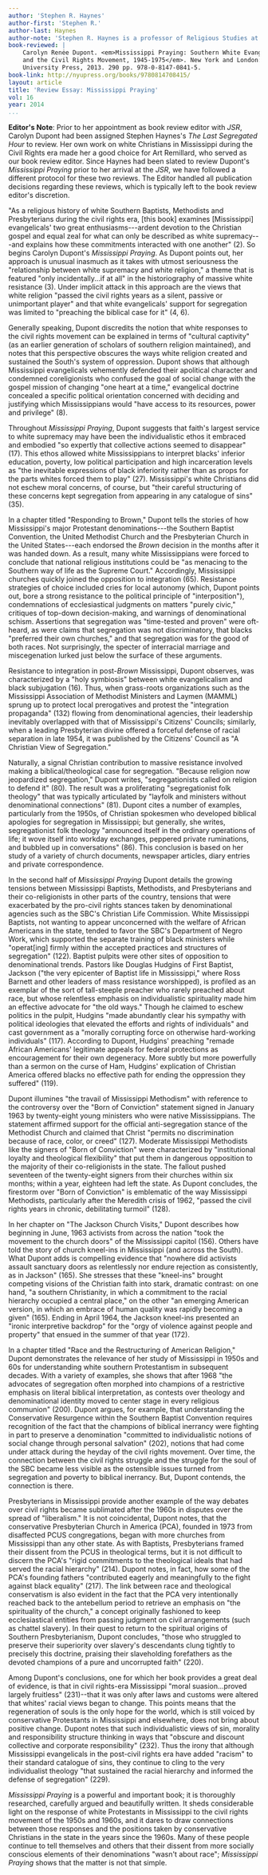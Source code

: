 ```yaml
---
author: 'Stephen R. Haynes'
author-first: 'Stephen R.'
author-last: Haynes
author-note: 'Stephen R. Haynes is a professor of Religious Studies at Rhodes College.'
book-reviewed: |
    Carolyn Renėe Dupont. <em>Mississippi Praying: Southern White Evangelicals
    and the Civil Rights Movement, 1945-1975</em>. New York and London: New York
    University Press, 2013. 290 pp. 978-0-8147-0841-5.
book-link: http://nyupress.org/books/9780814708415/
layout: article
title: 'Review Essay: Mississippi Praying'
vol: 16
year: 2014
...
```


**Editor's Note**: Prior to her appointment as book review editor with
*JSR*, Carolyn Dupont had been assigned Stephen Haynes's *The Last
Segregated Hour* to review. Her own work on white Christians in
Mississippi during the Civil Rights era made her a good choice for Art
Remillard, who served as our book review editor. Since Haynes had been
slated to review Dupont's *Mississippi Praying* prior to her arrival at
the *JSR*, we have followed a different protocol for these two reviews.
The Editor handled all publication decisions regarding these reviews,
which is typically left to the book review editor's discretion.



"As a religious history of white Southern Baptists, Methodists and
Presbyterians during the civil rights era, [this book] examines
[Mississippi] evangelicals' two great enthusiasms---ardent devotion to
the Christian gospel and equal zeal for what can only be described as
white supremacy---and explains how these commitments interacted with one
another" (2). So begins Carolyn Dupont's *Mississippi Praying*. As
Dupont points out, her approach is unusual inasmuch as it takes with
utmost seriousness the "relationship between white supremacy and white
religion," a theme that is featured "only incidentally...if at all" in
the historiography of massive white resistance (3). Under implicit
attack in this approach are the views that white religion "passed the
civil rights years as a silent, passive or unimportant player" and that
white evangelicals' support for segregation was limited to "preaching
the biblical case for it" (4, 6).

Generally speaking, Dupont discredits the notion that white responses to
the civil rights movement can be explained in terms of "cultural
captivity" (as an earlier generation of scholars of southern religion
maintained), and notes that this perspective obscures the ways white
religion created and sustained the South's system of oppression. Dupont
shows that although Mississippi evangelicals vehemently defended their
apolitical character and condemned coreligionists who confused the goal
of social change with the gospel mission of changing "one heart at a
time," evangelical doctrine concealed a specific political orientation
concerned with deciding and justifying which Mississippians would "have
access to its resources, power and privilege" (8).

Throughout *Mississippi Praying*, Dupont suggests that faith's largest
service to white supremacy may have been the individualistic ethos it
embraced and embodied "so expertly that collective actions seemed to
disappear" (17). This ethos allowed white Mississippians to interpret
blacks' inferior education, poverty, low political participation and
high incarceration levels as "the inevitable expressions of black
inferiority rather than as props for the parts whites forced them to
play" (27). Mississippi's white Christians did not eschew moral
concerns, of course, but "their careful structuring of these concerns
kept segregation from appearing in any catalogue of sins" (35).

In a chapter titled "Responding to Brown," Dupont tells the stories of
how Mississippi's major Protestant denominations---the Southern Baptist
Convention, the United Methodist Church and the Presbyterian Church in
the United States---each endorsed the *Brown* decision in the months
after it was handed down. As a result, many white Mississippians were
forced to conclude that national religious institutions could be "as
menacing to the Southern way of life as the Supreme Court." Accordingly,
Mississippi churches quickly joined the opposition to integration (65).
Resistance strategies of choice included cries for local autonomy
(which, Dupont points out, bore a strong resistance to the political
principle of "interposition"), condemnations of ecclesiastical judgments
on matters "purely civic," critiques of top-down decision-making, and
warnings of denominational schism. Assertions that segregation was
"time-tested and proven" were oft-heard, as were claims that segregation
was not discriminatory, that blacks "preferred their own churches," and
that segregation was for the good of both races. Not surprisingly, the
specter of interracial marriage and miscegenation lurked just below the
surface of these arguments.

Resistance to integration in post-*Brown* Mississippi, Dupont observes,
was characterized by a "holy symbiosis" between white evangelicalism and
black subjugation (16). Thus, when grass-roots organizations such as the
Mississippi Association of Methodist Ministers and Laymen (MAMML) sprung
up to protect local prerogatives and protest the "integration
propaganda" (132) flowing from denominational agencies, their leadership
inevitably overlapped with that of Mississippi's Citizens' Councils;
similarly, when a leading Presbyterian divine offered a forceful defense
of racial separation in late 1954, it was published by the Citizens'
Council as "A Christian View of Segregation."

Naturally, a signal Christian contribution to massive resistance
involved making a biblical/theological case for segregation. "Because
religion now jeopardized segregation," Dupont writes, "segregationists
called on religion to defend it" (80). The result was a proliferating
"segregationist folk theology" that was typically articulated by
"layfolk and ministers without denominational connections" (81). Dupont
cites a number of examples, particularly from the 1950s, of Christian
spokesmen who developed biblical apologies for segregation in
Mississippi; but generally, she writes, segregationist folk theology
"announced itself in the ordinary operations of life; it wove itself
into workday exchanges, peppered private ruminations, and bubbled up in
conversations" (86). This conclusion is based on her study of a variety
of church documents, newspaper articles, diary entries and private
correspondence.

In the second half of *Mississippi Praying* Dupont details the growing
tensions between Mississippi Baptists, Methodists, and Presbyterians and
their co-religionists in other parts of the country, tensions that were
exacerbated by the pro-civil rights stances taken by denominational
agencies such as the SBC's Christian Life Commission. White Mississippi
Baptists, not wanting to appear unconcerned with the welfare of African
Americans in the state, tended to favor the SBC's Department of Negro
Work, which supported the separate training of black ministers while
"operat[ing] firmly within the accepted practices and structures of
segregation" (122). Baptist pulpits were other sites of opposition to
denominational trends. Pastors like Douglas Hudgins of First Baptist,
Jackson ("the very epicenter of Baptist life in Mississippi," where Ross
Barnett and other leaders of mass resistance worshipped), is profiled as
an exemplar of the sort of tall-steeple preacher who rarely preached
about race, but whose relentless emphasis on individualistic
spirituality made him an effective advocate for "the old ways." Though
he claimed to eschew politics in the pulpit, Hudgins "made abundantly
clear his sympathy with political ideologies that elevated the efforts
and rights of individuals" and cast government as a "morally corrupting
force on otherwise hard-working individuals" (117). According to Dupont,
Hudgins' preaching "remade African Americans' legitimate appeals for
federal protections as encouragement for their own degeneracy. More
subtly but more powerfully than a sermon on the curse of Ham, Hudgins'
explication of Christian America offered blacks no effective path for
ending the oppression they suffered" (119).

Dupont illumines "the travail of Mississippi Methodism" with reference
to the controversy over the "Born of Conviction" statement signed in
January 1963 by twenty-eight young ministers who were native
Mississippians. The statement affirmed support for the official
anti-segregation stance of the Methodist Church and claimed that Christ
"permits no discrimination because of race, color, or creed" (127).
Moderate Mississippi Methodists like the signers of "Born of Conviction"
were characterized by "institutional loyalty and theological
flexibility" that put them in dangerous opposition to the majority of
their co-religionists in the state. The fallout pushed seventeen of the
twenty-eight signers from their churches within six months; within a
year, eighteen had left the state. As Dupont concludes, the firestorm
over "Born of Conviction" is emblematic of the way Mississippi
Methodists, particularly after the Meredith crisis of 1962, "passed the
civil rights years in chronic, debilitating turmoil" (128).

In her chapter on "The Jackson Church Visits," Dupont describes how
beginning in June, 1963 activists from across the nation "took the
movement to the church doors" of the Mississippi capitol (156). Others
have told the story of church kneel-ins in Mississippi (and across the
South). What Dupont adds is compelling evidence that "nowhere did
activists assault sanctuary doors as relentlessly nor endure rejection
as consistently, as in Jackson" (165). She stresses that these
"kneel-ins" brought competing visions of the Christian faith into stark,
dramatic contrast: on one hand, "a southern Christianity, in which a
commitment to the racial hierarchy occupied a central place," on the
other "an emerging American version, in which an embrace of human
quality was rapidly becoming a given" (165). Ending in April 1964, the
Jackson kneel-ins presented an "ironic interpretive backdrop" for the
"orgy of violence against people and property" that ensued in the summer
of that year (172).

In a chapter titled "Race and the Restructuring of American Religion,"
Dupont demonstrates the relevance of her study of Mississippi in 1950s
and 60s for understanding white southern Protestantism in subsequent
decades. With a variety of examples, she shows that after 1968 "the
advocates of segregation often morphed into champions of a restrictive
emphasis on literal biblical interpretation, as contests over theology
and denominational identity moved to center stage in every religious
communion" (200). Dupont argues, for example, that understanding the
Conservative Resurgence within the Southern Baptist Convention requires
recognition of the fact that the champions of biblical inerrancy were
fighting in part to preserve a denomination "committed to
individualistic notions of social change through personal salvation"
(202), notions that had come under attack during the heyday of the civil
rights movement. Over time, the connection between the civil rights
struggle and the struggle for the soul of the SBC became less visible as
the ostensible issues turned from segregation and poverty to biblical
inerrancy. But, Dupont contends, the connection is there.

Presbyterians in Mississippi provide another example of the way debates
over civil rights became sublimated after the 1960s in disputes over the
spread of "liberalism." It is not coincidental, Dupont notes, that the
conservative Presbyterian Church in America (PCA), founded in 1973 from
disaffected PCUS congregations, began with more churches from
Mississippi than any other state. As with Baptists, Presbyterians framed
their dissent from the PCUS in theological terms, but it is not
difficult to discern the PCA's "rigid commitments to the theological
ideals that had served the racial hierarchy" (214). Dupont notes, in
fact, how some of the PCA's founding fathers "contributed eagerly and
meaningfully to the fight against black equality" (217). The link
between race and theological conservatism is also evident in the fact
that the PCA very intentionally reached back to the antebellum period to
retrieve an emphasis on "the spirituality of the church," a concept
originally fashioned to keep ecclesiastical entities from passing
judgment on civil arrangements (such as chattel slavery). In their quest
to return to the spiritual origins of Southern Presbyterianism, Dupont
concludes, "those who struggled to preserve their superiority over
slavery's descendants clung tightly to precisely this doctrine, praising
their slaveholding forefathers as the devoted champions of a pure and
uncorrupted faith" (220).

Among Dupont's conclusions, one for which her book provides a great deal
of evidence, is that in civil rights-era Mississippi "moral
suasion...proved largely fruitless" (231)--that it was only after laws
and customs were altered that whites' racial views began to change. This
points means that the regeneration of souls is the only hope for the
world, which is still voiced by conservative Protestants in Mississippi
and elsewhere, does not bring about positive change. Dupont notes that
such individualistic views of sin, morality and responsibility structure
thinking in ways that "obscure and discount collective and corporate
responsibility" (232). Thus the irony that although Mississippi
evangelicals in the post-civil rights era have added "racism" to their
standard catalogue of sins, they continue to cling to the very
individualist theology "that sustained the racial hierarchy and informed
the defense of segregation" (229).

*Mississippi Praying* is a powerful and important book; it is thoroughly
researched, carefully argued and beautifully written. It sheds
considerable light on the response of white Protestants in Mississippi
to the civil rights movement of the 1950s and 1960s, and it dares to
draw connections between those responses and the positions taken by
conservative Christians in the state in the years since the 1960s. Many
of these people continue to tell themselves and others that their
dissent from more socially conscious elements of their denominations
"wasn't about race"; *Mississippi Praying* shows that the matter is not
that simple.
